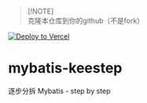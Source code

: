 > [!NOTE]\
> 克隆本仓库到你的github（不是fork）

[![Deploy to Vercel](https://vercel.com/button)](https://vercel.com/import/project?template=https://github.com/keeStep/keeStep.github.io)

# mybatis-keestep
逐步分拆 Mybatis - step by step
